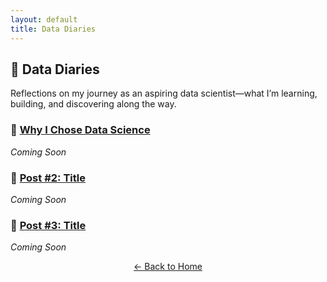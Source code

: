 ```yaml
---
layout: default
title: Data Diaries
---
```


## 📓 Data Diaries

Reflections on my journey as an aspiring data scientist—what I’m learning, building, and discovering along the way.


### 📌 [Why I Chose Data Science](/2025/03/25/why-i-chose-data-science.html)

_Coming Soon_


### 📌 [Post #2: Title](/YYYY/DD/MM/journal-title.html)

_Coming Soon_


### 📌 [Post #3: Title](/YYYY/DD/MM/journal-title.html)

_Coming Soon_


<p align="center">
  <a href="/" class="nav-link">← Back to Home</a>
</p>
</section>
